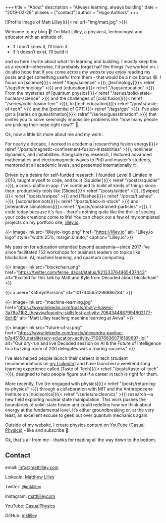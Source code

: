+++
title = "About"
description = "Always learning, always building"
date = "2019-02-28"
aliases = ["contact"]
author = "Hugo Authors"
+++

![Profile image of Matt Lilley]({{< rel url="img/matt.jpg" >}})

Welcome to my blog 👋! I'm Matt Lilley, a physicist, technologist and educator with an attitude of:
- If I don’t know it, I’ll learn it
- If it doesn’t exist, I’ll build it

and so here I write about what I'm learning and building. I mostly keep this as a record—otherwise, I'd probably forget half the things I've worked on. I do also hope that if you come across my website you enjoy reading my posts and get something useful from them - that would be a nice bonus 😄. I focus on [science]({{< relref "/tags/science" >}}), [technology]({{< relref "/tags/technology" >}}) and [education]({{< relref "/tags/education" >}}). From the mysteries of [quantum physics]({{< relref "/series/solid-state-nuclear-science" >}}) and the challenges of [cold fusion]({{< relref "/series/cold-fusion-lenr" >}}), to [tech education]({{< relref "/posts/taste-of-tech" >}}) and the [potential of GPT]({{< relref "/tags/gpt" >}}).  I've also got a [series on guesstimation]({{< relref "/series/guesstimation" >}}) that invites you to solve seemingly impossible problems like "how many people are picking their nose right now?" 🤔.


Ok, now a little bit more about me and my work.

For nearly a decade, I worked in academia [researching fusion energy]({{< relref "/posts/magnetic-confinement-fusion-instabilities" >}}), nonlinear dynamics, and instabilities. Alongside my research, I lectured advanced mathematics and electromagnetic waves to PhD and master’s students, mentored at all academic levels, and presented internationally 🤓.

Driven by a desire for self-funded research, I founded Level 8 Limited in 2013, taught myself to code, and built [Squidler]({{< relref "/posts/squidler" >}}), a cross-platform app. I've continued to build all kinds of things since then: productivity tools like [Slidee]({{< relref "/posts/slidee" >}}), [Swipee]({{< relref "/posts/swipee" >}}) and [Flashee]({{< relref "/posts/flashee" >}}), [automation bots]({{< relref "/posts/back-in-stock" >}}) and [interactive simulations]({{< relref "/posts/constrained-particles" >}}). I code today because it's fun - there's nothing quite like the thrill of seeing your code creations come to life! You can check out a few of my completed projects on my portfolio site, [lilley.io](https://lilley.io).

{{< image-link src="lilleyio-logo.png" href="https://lilley.io" alt="Lilley.io logo" style="width:25%; margin:0 auto;" caption="Lilley.io">}}

My passion for education extended beyond academia—since 2017 I’ve since facilitated 153 workshops for business leaders on topics like blockchain, AI, machine learning, and quantum computing.

{{< image-link src="blockchain.png" href="https://twitter.com/feline_dacat/status/921333764965437443" alt="Excited for this talk by Matt and Kyle from Decoded about blockchain" >}}

{{< x user="KathrynParsons" id="1017345651296886784" >}}

{{< image-link src="machine-learning.jpg" href="https://www.linkedin.com/posts/molly-howes-3a76a71b2_theavivafoundry-skillsfest-activity-7064344887994802177-8dHB" alt="Matt Lilley teaching machine learning at Aviva" >}}

{{< image-link src="future-of-ai.png" href="https://www.linkedin.com/posts/alexandra-pavliuc-b7a45150_dataliteracy-education-activity-7108768360716189697-IqiI" alt="Our dry-run and live Decoded session on AI & the Future of Intelligence to a buzzing room of 200 delegates was a roaring success" >}}

I’ve also helped people launch their careers in tech (student recommendations on [my LinkedIn](https://www.linkedin.com/in/matthew-lilley/)) and have launched a weekend-long learning experience called [Taste of Tech]({{< relref "/posts/taste-of-tech" >}}), designed to help people figure out if a career in tech is right for them.

More recently, I’ve [re-engaged with physics]({{< relref "/posts/returning-to-physics" >}}) through a collaboration with MIT and the Anthropocene Institute on [nucleonics]({{< relref "/series/nucleonics" >}}) research—a new field exploring nuclear state manipulation. This work pushes the boundaries of solid-state fusion and could redefine how we think about energy at the fundamental level. It’s either groundbreaking or, at the very least, an excellent excuse to geek out over quantum mechanics again.

Outside of my website, I create physics content on [YouTube (Casual Physics)](https://www.youtube.com/CasualPhysics) - like and subscribe 🤣.

Ok, that's all from me - thanks for reading all the way down to the bottom.


## Contact

email: [info@mattlilley.com](mailto:info@mattlilley.com)

LinkedIn: [Matthew Lilley](https://www.linkedin.com/in/matthew-lilley/)

Twitter: [@mklilley](https://twitter.com/mklilley)

Instagram: [mattlilleycom](https://instagram.com/mattlilleycom)

YouTube: [CasualPhysics](https://www.youtube.com/CasualPhysics)

GitHub: [mklilley](https://github.com/mklilley/)
